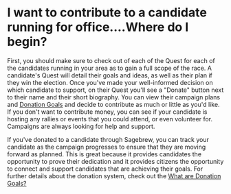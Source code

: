 # I want to contribute to a candidate running for office....Where do I begin? #
First, you should make sure to check out of each of the Quest for each of the
candidates running in your area as to gain a full scope of the race. A 
candidate's Quest will detail their goals and ideas, as well as their plan 
if they win the election. Once you've made your well-informed decision on which
candidate to support, on their Quest you'll see a "Donate" button 
next to their name and their short biography. You can view their campaign 
plans and [Donation Goals][1] and decide to contribute as much or little as you'd 
like. If you don't want to contribute money, you can see if your candidate is 
hosting any rallies or events that you could attend, or even volunteer for. 
Campaigns are always looking for help and support. 

If you've donated to a candidate through Sagebrew, you can track your candidate 
as the campaign progresses to ensure that they are moving forward as planned. 
This is great because it provides candidates the opportunity to prove their 
dedication and it provides citizens the opportunity to connect and support 
candidates that are achieving their goals. For further details about the 
donation system, check out the [What are Donation Goals?][1]


[1]: /help/donating/donation_goals/